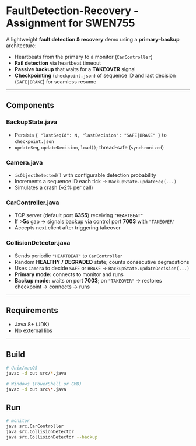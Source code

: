 
# FaultDetection-Recovery - Assignment for SWEN755

A lightweight **fault detection & recovery** demo using a **primary–backup** architecture:
- Heartbeats from the primary to a monitor (`CarController`)
- **Fail detection** via heartbeat timeout
- **Passive backup** that waits for a **TAKEOVER** signal
- **Checkpointing** (`checkpoint.json`) of sequence ID and last decision (`SAFE|BRAKE`) for seamless resume

---

## Components


### BackupState.java
- Persists `{ "lastSeqId": N, "lastDecision": "SAFE|BRAKE" }` to `checkpoint.json`
- `updateSeq`, `updateDecision`, `load()`; thread-safe (`synchronized`)

### Camera.java
- `isObjectDetected()` with configurable detection probability
- Increments a sequence ID each tick → `BackupState.updateSeq(...)`
- Simulates a crash (~2% per call)

### CarController.java
- TCP server (default port **6355**) receiving `"HEARTBEAT"`
- If **>5s** gap → signals backup via control port **7003** with `"TAKEOVER"`
- Accepts next client after triggering takeover

### CollisionDetector.java
- Sends periodic `"HEARTBEAT"` to `CarController`
- Random **HEALTHY / DEGRADED** state; counts consecutive degradations
- Uses `Camera` to decide `SAFE` or `BRAKE` → `BackupState.updateDecision(...)`
- **Primary mode:** connects to monitor and runs  
- **Backup mode:** waits on port **7003**; on `"TAKEOVER"` → restores checkpoint → connects → runs

---

## Requirements

- Java 8+ (JDK)
- No external libs

---

## Build

```bash
# Unix/macOS
javac -d out src/*.java

# Windows (PowerShell or CMD)
javac -d out src\*.java
```

## Run
```bash
# monitor
java src.CarController
java src.CollisionDetector
java src.CollisionDetector --backup
```



